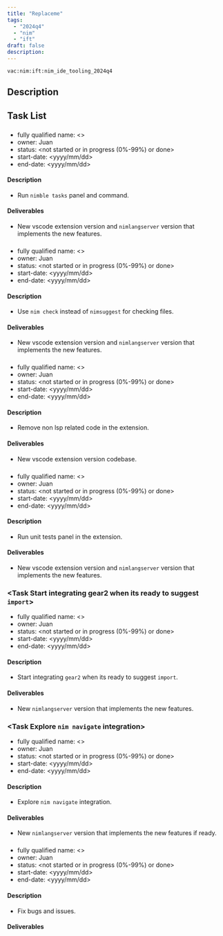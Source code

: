 ```yaml
---
title: "Replaceme"
tags:
  - "2024q4"
  - "nim"
  - "ift"
draft: false
description:
---
```


`vac:nim:ift:nim_ide_tooling_2024q4`

## Description

## Task List


### <Task Run nimble tasks panel and command>

* fully qualified name: <>
* owner: Juan
* status: <not started or in progress (0%-99%) or done>
* start-date: <yyyy/mm/dd>
* end-date: <yyyy/mm/dd>

#### Description

- Run `nimble tasks` panel and command.

#### Deliverables

- New vscode extension version and `nimlangserver` version that implements the new features.

### <Task Use nim check instead of nimsuggest for checking files>

* fully qualified name: <>
* owner: Juan
* status: <not started or in progress (0%-99%) or done>
* start-date: <yyyy/mm/dd>
* end-date: <yyyy/mm/dd>  

#### Description

- Use `nim check` instead of `nimsuggest` for checking files.

#### Deliverables

- New vscode extension version and `nimlangserver` version that implements the new features.

### <Task Remove non lsp related code in the extension>

* fully qualified name: <>
* owner: Juan
* status: <not started or in progress (0%-99%) or done>
* start-date: <yyyy/mm/dd>
* end-date: <yyyy/mm/dd>

#### Description

- Remove non lsp related code in the extension.

#### Deliverables

- New vscode extension version codebase.

### <Task Run unit tests panel in the extension>

* fully qualified name: <>
* owner: Juan
* status: <not started or in progress (0%-99%) or done>
* start-date: <yyyy/mm/dd>
* end-date: <yyyy/mm/dd>  

#### Description  

- Run unit tests panel in the extension.

#### Deliverables

- New vscode extension version and `nimlangserver` version that implements the new features.

### <Task Start integrating gear2 when its ready to suggest `import`>


* fully qualified name: <>
* owner: Juan
* status: <not started or in progress (0%-99%) or done>
* start-date: <yyyy/mm/dd>
* end-date: <yyyy/mm/dd>

#### Description

- Start integrating `gear2` when its ready to suggest `import`.

#### Deliverables

- New `nimlangserver` version that implements the new features.

### <Task Explore `nim navigate` integration>

* fully qualified name: <>
* owner: Juan
* status: <not started or in progress (0%-99%) or done>
* start-date: <yyyy/mm/dd>
* end-date: <yyyy/mm/dd>

#### Description

- Explore `nim navigate` integration.

#### Deliverables

- New `nimlangserver` version that implements the new features if ready.

### <Task Fix bugs and issues>

  * fully qualified name: <>
* owner: Juan
* status: <not started or in progress (0%-99%) or done>
* start-date: <yyyy/mm/dd>
* end-date: <yyyy/mm/dd>

#### Description

- Fix bugs and issues.

#### Deliverables


